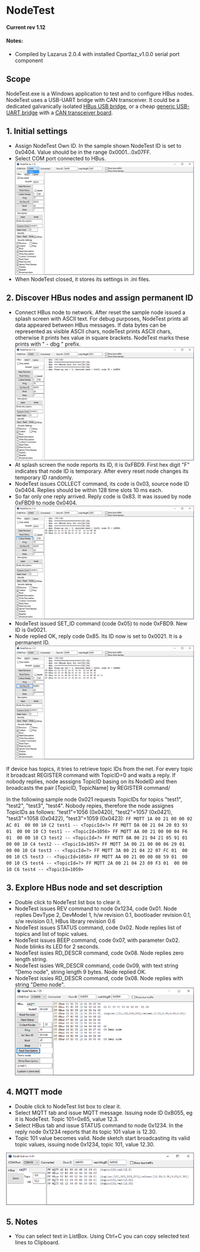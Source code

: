 # NodeTest
#### Current rev 1.12

#### Notes:
  * Compiled by Lazarus 2.0.4 with installed Cportlaz_v1.0.0 serial port component

## Scope

NodeTest.exe is a Windows application to test and to configure HBus nodes. NodeTest uses a USB-UART bridge with CAN transceiver. It could be a dedicated galvanically isolated [HBus USB bridge](https://github.com/akouz/HBus/tree/master/Devices/02_USB_Bridge), or a cheap [generic USB-UART bridge](https://www.ebay.com.au/sch/i.html?_from=R40&_trksid=m570.l1313&_nkw=usb+to+uart+bridge+board&_sacat=0&LH_TitleDesc=0&ul_noapp=true&_odkw=usb+to+uart+bridge) with a [CAN transceiver board](https://www.amazon.com/SN65HVD230-CAN-Board-Communication-Development/dp/B00KM6XMXO). 

## 1. Initial settings
  * Assign NodeTest Own ID. In the sample shown NodeTest ID is set to 0x0404. Value should be in the range 0x0001...0x07FF. 
  * Select COM port connected to HBus. 
![Pic1_1](https://github.com/akouz/HBus/blob/master/NodeTest/Doc/pic1_1.png)
  * When NodeTest closed, it stores its settings in .ini files. 

## 2. Discover HBus nodes and assign permanent ID
  * Connect HBus node to network. After reset the sample node issued a splash screen with ASCII text. For debug purposes, NodeTest prints all data appeared between HBus messages. If data bytes can be represented as visible ASCII chars, nodeTest prints ASCII chars, otherwise it prints hex value in square brackets. NodeTest marks these prints with " - dbg " prefix.
![Pic2_1](https://github.com/akouz/HBus/blob/master/NodeTest/Doc/pic2_1.png)
  * At splash screen the node reports its ID, it is 0xFBD9. First hex digit "F" indicates that node ID is temporary. After every reset node changes its temporary ID randomly.
  * NodeTest issues COLLECT command, its code is 0x03, source node ID 0x0404. Replies should be within 128 time slots 10 ms each.
  * So far only one reply arrived. Reply code is 0x83. It was issued by node 0xFBD9 to node 0x0404.  
![Pic2_2](https://github.com/akouz/HBus/blob/master/NodeTest/Doc/pic2_2.png)
  * NodeTest issued SET_ID command (code 0x05) to node 0xFBD9. New ID is 0x0021.
  * Node replied OK, reply code 0x85. Its ID now is set to 0x0021. It is a permanent ID.
![Pic2_3](https://github.com/akouz/HBus/blob/master/NodeTest/Doc/pic2_3.png)

If device has topics, it tries to retrieve topic IDs from the net. For every topic it broadcast REGISTER command with TopicID=0 and waits a reply. If nobody replies, node asssigns TopicID basing on its NodeID and then broadcasts the pair [TopicID, TopicName] by REGISTER command/

In the following sample node 0x021 requests TopicIDs for topics "test1", "test2", "test3", "test4". Nobody repies, therefore the node assignes TopicIDs as follows: "test1"=1056 (0x0420), "test2"=1057 (0x0421), "test3"=1058 (0x0422), "test3"=1059 (0x0423):
`
FF MQTT 1A 00 21 00 00 02 AC 01  00 00 10 C2 test1 -- <TopicId=?>
FF MQTT DA 00 21 04 20 03 93 01  00 00 10 C3 test1 -- <TopicId=1056>
FF MQTT AA 00 21 00 00 04 F6 01  00 00 10 C3 test2 -- <TopicId=?>
FF MQTT 0A 00 21 04 21 05 91 01  00 00 10 C4 test2 -- <TopicId=1057>
FF MQTT 3A 00 21 00 00 06 29 01  00 00 10 C4 test3 -- <TopicId=?>
FF MQTT 3A 00 21 04 22 07 FC 01  00 00 10 C5 test3 -- <TopicId=1058>
FF MQTT AA 00 21 00 00 08 59 01  00 00 10 C5 test4 -- <TopicId=?>
FF MQTT 2A 00 21 04 23 09 F3 01  00 00 10 C6 test4 -- <TopicId=1059>
`

## 3. Explore HBus node and set description
  * Double click to NodeTest list box to clear it.
  * NodeTest issues REV command to node 0x1234, code 0x01. Node replies DevType 2, DevModel 1, h/w revision 0.1, bootloader revision 0.1, s/w revision 0.1, HBus library revision 0.6
  * NodeTest issues STATUS command, code 0x02. Node replies list of topics and list of topic values. 
  * NodeTest issues BEEP command, code 0x07, with parameter 0x02. Node blinks its LED for 2 seconds.
  * NodeTest issies RD_DESCR command, code 0x08. Node replies zero length string.
  * NodeTest issies WR_DESCR command, code 0x09, with text string "Demo node", string length 9 bytes. Node replied OK.
  * NodeTest issies RD_DESCR command, code 0x08. Node replies with string "Demo node".
![Pic3_1](https://github.com/akouz/HBus/blob/master/NodeTest/Doc/pic3_1.png)
  
## 4. MQTT mode
  * Double click to NodeTest list box to clear it.
  * Select MQTT tab and issue MQTT message. Issuing node ID 0xB055, eg it is NodeTest. Topic 101=0x65, value 12.3.
  * Select HBus tab and issue STATUS command to node 0x1234.  In the reply node 0x1234 reports that its topic 101 value is 12.30.
  * Topic 101 value becomes valid. Node sketch start broadcasting its valid topic values, issuing node 0x1234, topic 101, value 12.30. 
  
![Pic4_1](https://github.com/akouz/HBus/blob/master/NodeTest/Doc/pic4_1.png)

## 5. Notes
  * You can select text in ListBox. Using Ctrl+C you can copy selected text lines to Clipboard.

  
